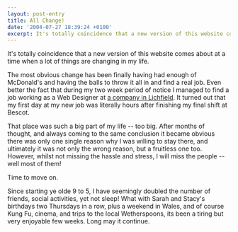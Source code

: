 ```yaml
---
layout: post-entry
title: All Change!
date: '2004-07-27 18:39:24 +0100'
excerpt: It's totally coincidence that a new version of this website comes about at a time when a lot of things are changing in my life.
---
```

It's totally coincidence that a new version of this website comes about at a time when a lot of things are changing in my life.

The most obvious change has been finally having had enough of McDonald's and having the balls to throw it all in and find a real job. Even better the fact that during my two week period of notice I managed to find a job working as a Web Designer at [a company in Lichfield][1]. It turned out that my first day at my new job was literally hours after finishing my final shift at Bescot.

That place was such a big part of my life -- too big. After months of thought, and always coming to the same conclusion it became obvious there was only one single reason why I was willing to stay there, and ultimately it was not only the wrong reason, but a fruitless one too. However, whilst not missing the hassle and stress, I will miss the people -- well most of them!

Time to move on.

Since starting ye olde 9 to 5, I have seemingly doubled the number of friends, social activities, yet not sleep! What with Sarah and Stacy's birthdays two Thursdays in a row, plus a weekend in Wales, and of course Kung Fu, cinema, and trips to the local Wetherspoons, its been a tiring but very enjoyable few weeks. Long may it continue.

[1]: http://www.orangevision.co.uk